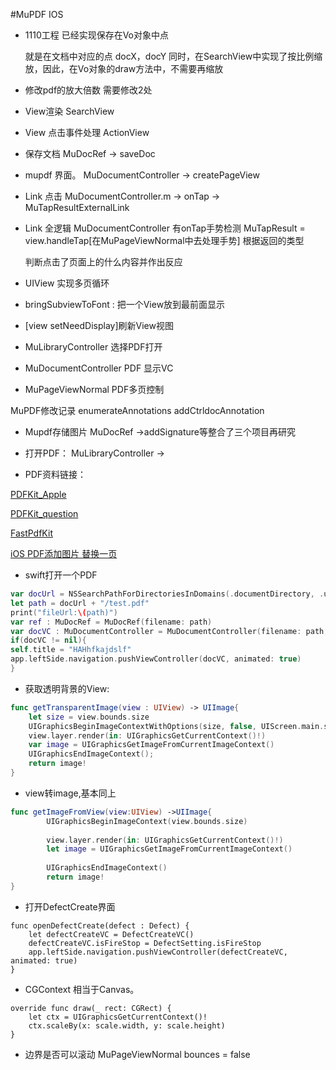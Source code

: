 #MuPDF IOS

- 1110工程 已经实现保存在Vo对象中点

  就是在文档中对应的点 docX，docY
  同时，在SearchView中实现了按比例缩放，因此，在Vo对象的draw方法中，不需要再缩放

- 修改pdf的放大倍数
  需要修改2处

- View渲染
  SearchView

- View 点击事件处理
  ActionView

- 保存文档
  MuDocRef -> saveDoc

- mupdf 界面。
  MuDocumentController -> createPageView

- Link 点击
  MuDocumentController.m -> onTap -> MuTapResultExternalLink

- Link 全逻辑
  MuDocumentController 有onTap手势检测
  MuTapResult = view.handleTap[在MuPageViewNormal中去处理手势]
  根据返回的类型

  判断点击了页面上的什么内容并作出反应

- UIView<MuPageView> 实现多页循环

- bringSubviewToFont : 把一个View放到最前面显示

- [view setNeedDisplay]刷新View视图

- MuLibraryController 选择PDF打开

- MuDocumentController PDF 显示VC

- MuPageViewNormal PDF多页控制


MuPDF修改记录
enumerateAnnotations
addCtrldocAnnotation

- Mupdf存储图片
  MuDocRef ->addSignature等整合了三个项目再研究

- 打开PDF：
  MuLibraryController -> 

- PDF资料链接：

[PDFKit_Apple](https://developer.apple.com/documentation/pdfkit/pdfannotation?changes=latest_minor#relationships)

[PDFKit_question](https://stackoverflow.com/questions/46826750/pdfkit-annotation-not-appearing-on-pdf)


[FastPdfKit](https://github.com/mobfarm/FastPdfKit)

[iOS PDF添加图片 ](https://www.jianshu.com/p/3a031a1da494)
[替换一页](https://www.jianshu.com/p/2cce89dad92a)


- swift打开一个PDF
```swift
var docUrl = NSSearchPathForDirectoriesInDomains(.documentDirectory, .userDomainMask, true)[0]
let path = docUrl + "/test.pdf"
print("fileUrl:\(path)")
var ref : MuDocRef = MuDocRef(filename: path)
var docVC : MuDocumentController = MuDocumentController(filename: path, path: path, document: ref)
if(docVC != nil){
self.title = "HAHhfkajdslf"
app.leftSide.navigation.pushViewController(docVC, animated: true)
}
```

- 获取透明背景的View:
```swift
func getTransparentImage(view : UIView) -> UIImage{
    let size = view.bounds.size
    UIGraphicsBeginImageContextWithOptions(size, false, UIScreen.main.scale)
    view.layer.render(in: UIGraphicsGetCurrentContext()!)
    var image = UIGraphicsGetImageFromCurrentImageContext()
    UIGraphicsEndImageContext();
    return image!
}
```
- view转image,基本同上
```swift
func getImageFromView(view:UIView) ->UIImage{
        UIGraphicsBeginImageContext(view.bounds.size)
        
        view.layer.render(in: UIGraphicsGetCurrentContext()!)
        let image = UIGraphicsGetImageFromCurrentImageContext()
        
        UIGraphicsEndImageContext()
        return image!
}
```
- 打开DefectCreate界面
```
func openDefectCreate(defect : Defect) {
	let defectCreateVC = DefectCreateVC()
	defectCreateVC.isFireStop = DefectSetting.isFireStop
	app.leftSide.navigation.pushViewController(defectCreateVC, animated: true)
}
```
- CGContext 相当于Canvas。
```
override func draw(_ rect: CGRect) {
	let ctx = UIGraphicsGetCurrentContext()!
	ctx.scaleBy(x: scale.width, y: scale.height)
}
```
- 边界是否可以滚动 MuPageViewNormal bounces = false
